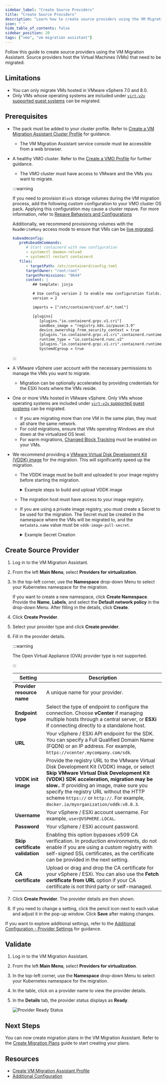 ```yaml
---
sidebar_label: "Create Source Providers"
title: "Create Source Providers"
description: "Learn how to create source providers using the VM Migration Assistant"
icon: " "
hide_table_of_contents: false
sidebar_position: 20
tags: ["vmo", "vm migration assistant"]
---
```


Follow this guide to create source providers using the VM Migration Assistant. Source providers host the Virtual
Machines (VMs) that need to be migrated.

## Limitations

- You can only migrate VMs hosted in VMware vSphere 7.0 and 8.0.
- Only VMs whose operating systems are included under
  [`virt-v2v` supported guest systems](https://libguestfs.org/virt-v2v-support.1.html) can be migrated.

## Prerequisites

<!--prettier-ignore-->
- The <VersionedLink text="Virtual Machine Migration Assistant" url="/integrations/packs/?pack=vm-migration-assistant-pack"/> pack must be added to your cluster profile. Refer to [Create a VM Migration Assistant Cluster Profile](./create-vm-migration-assistant-profile.md) for guidance.
  - The VM Migration Assistant service console must be accessible from a web browser.

- A healthy VMO cluster. Refer to the [Create a VMO Profile](../create-vmo-profile.md) for further guidance.

  - The VMO cluster must have access to VMware and the VMs you want to migrate.

  :::warning

  If you need to provision `Block` storage volumes during the VM migration process, add the following custom
  configuration to your VMO cluster OS pack. Applying this configuration may cause a cluster repave. For more
  information, refer to
  [Repave Behaviors and Configurations](../../clusters/cluster-management/node-pool.md#repave-behavior-and-configuration)

  Additionally, we recommend provisioning volumes with the `ReadWriteMany` access mode to ensure that VMs can be
  [live migrated](https://kubevirt.io/user-guide/compute/live_migration/#limitations).

  ```yaml
  kubeadmconfig:
     preKubeadmCommands:
        # Start containerd with new configuration
        - systemctl daemon-reload
        - systemctl restart containerd
     files:
        - targetPath: /etc/containerd/config.toml
        targetOwner: "root:root"
        targetPermissions: "0644"
        content: |
           ## template: jinja

           # Use config version 2 to enable new configuration fields.
           version = 2

           imports = ["/etc/containerd/conf.d/*.toml"]

           [plugins]
              [plugins."io.containerd.grpc.v1.cri"]
              sandbox_image = "registry.k8s.io/pause:3.9"
              device_ownership_from_security_context = true
              [plugins."io.containerd.grpc.v1.cri".containerd.runtimes.runc]
              runtime_type = "io.containerd.runc.v2"
              [plugins."io.containerd.grpc.v1.cri".containerd.runtimes.runc.options]
              SystemdCgroup = true
  ```

  :::

- A VMware vSphere user account with the necessary permissions to manage the VMs you want to migrate.
  - Migration can be optionally accelerated by providing credentials for the ESXi hosts where the VMs reside.
- One or more VMs hosted in VMware vSphere. Only VMs whose operating systems are included under
  [`virt-v2v` supported guest systems](https://libguestfs.org/virt-v2v-support.1.html) can be migrated.

  - If you are migrating more than one VM in the same plan, they must all share the same network.
  - For cold migrations, ensure that VMs operating Windows are shut down at the virtualized OS level.
  - For warm migrations,
    [Changed Block Tracking](https://docs.vmware.com/en/VMware-vSphere/8.0/vsphere-vddk-programming-guide/GUID-7B12E618-7851-4BD3-8E39-819454D8C016.html)
    must be enabled on your VMs.

- We recommend providing a
  [VMware Virtual Disk Development Kit (VDDK) image](https://developer.broadcom.com/sdks/vmware-virtual-disk-development-kit-vddk/latest)
  for the migration. This will significantly speed up the migration.

  - The VDDK image must be built and uploaded to your image registry before starting the migration.

    <!--prettier-ignore-->
    <details>
    <summary> Example steps to build and upload VDDK image </summary>

    1. Download the VDDK image from the
       [Broadcom Developer Portal](https://developer.broadcom.com/sdks/vmware-virtual-disk-development-kit-vddk/latest).

    2. Decompress the downloaded image.

       ```shell
       tar -xzf VMware-vix-disklib-<version>.x86_64.tar.gz
       ```

    3. Create a Dockerfile to build the VDDK image.

       ```shell
       cat > Dockerfile <<EOF
       FROM <myregistry/myrepository:tag>
       USER 1001
       COPY vmware-vix-disklib-distrib /vmware-vix-disklib-distrib
       RUN mkdir -p /opt
       ENTRYPOINT ["cp", "-r", "/vmware-vix-disklib-distrib", "/opt"]
       EOF
       ```

       Replace the `<myregistry/myrepository:tag>` with your chosen base image registry/repository (for example: `alpine:latest`).

    4. Build the image.

       ```shell
       docker buildx build --platform linux/amd64 --tag <docker-registry>/vddk:<tag> .
       ```

    5. Push the built image to your image registry.

       ```shell
       docker push <docker-registry>/vddk:<tag>
       ```

    </details>

  - The migration host must have access to your image registry.
  - If you are using a private image registry, you must create a Secret to be used for the migration. The Secret must be
    created in the namespace where the VMs will be migrated to, and the `metadata.name` value must be
    `vddk-image-pull-secret`.

    <!--prettier-ignore-->
    <details>
    <summary> Example Secret Creation </summary>

    A Secret can be created by issuing the following command.

    ```shell
    kubectl create secret docker-registry vddk-image-pull-secret \
    --docker-server=myRegistryServer \
    --docker-username=myUsername \
    --docker-password=myPassword \
    --docker-email=myEmail \
    --kubeconfig=/path/to/myKubeconfig \
    --namespace=myVmMigrationNamespace \
    --output yaml
    ```

    This creates the Secret named `vddk-image-pull-secret` in your destination cluster under the namespace provided.
    Ensure that this namespace matches the one you have chosen for the VM migration.

    ```yaml hideClipboard
    apiVersion: v1
    kind: Secret
    metadata:
      name: vddk-image-pull-secret
    data:
      .dockerconfigjson: #base64 encoded dockerconfigjson
    type: kubernetes.io/dockerconfigjson
    ```

    The `data.dockerconfigjson` value contains your registry credentials, which have been base64 encoded by the command.

    Alternatively, you can manually encode a `config.json` by issuing the following command.

    ```shell
    cat path/to/config.json | base64 --wrap=0
    ```

    ```text hideClipboard title="Example output"
    eyJodHRwczovL2luZGV4L ... J0QUl6RTIifX0=
    ```

    You can then use this output to create your own Secret manually. Ensure that the `metadata.name` is set to
    `vddk-image-pull-secret`.

    Refer to the
    [Pull an Image from a Private Registry](https://kubernetes.io/docs/tasks/configure-pod-container/pull-image-private-registry/)
    and
    [kubectl create secret docker-registry](https://kubernetes.io/docs/reference/kubectl/generated/kubectl_create/kubectl_create_secret_docker-registry/)
    documentation for additional guidance.

    </details>

## Create Source Provider

1. Log in to the VM Migration Assistant.

2. From the left **Main Menu**, select **Providers for virtualization**.

3. In the top-left corner, use the **Namespace** drop-down Menu to select your Kubernetes namespace for the migration.

   If you want to create a new namespace, click **Create Namespace**. Provide the **Name**, **Labels**, and select the
   **Default network policy** in the drop-down Menu. After filling in the details, click **Create**.

4. Click **Create Provider**.

5. Select your provider type and click **Create provider**.

6. Fill in the provider details.

   :::warning

   The Open Virtual Appliance (OVA) provider type is not supported.

   :::

   | Setting                         | Description                                                                                                                                                                                                                                                                                                                                                   |
   | ------------------------------- | ------------------------------------------------------------------------------------------------------------------------------------------------------------------------------------------------------------------------------------------------------------------------------------------------------------------------------------------------------------- |
   | **Provider resource name**      | A unique name for your provider.                                                                                                                                                                                                                                                                                                                              |
   | **Endpoint type**               | Select the type of endpoint to configure the connection. Choose **vCenter** if managing multiple hosts through a central server, or **ESXi** if connecting directly to a standalone host.                                                                                                                                                                     |
   | **URL**                         | Your vSphere / ESXi API endpoint for the SDK. You can specify a Full Qualified Domain Name (FQDN) or an IP address. For example, `https://vcenter.mycompany.com/sdk`.                                                                                                                                                                                         |
   | **VDDK init image**             | Provide the registry URL to the VMware Virtual Disk Development Kit (VDDK) image, or select **Skip VMware Virtual Disk Development Kit (VDDK) SDK acceleration, migration may be slow.**. If providing an image, make sure you specify the registry URL without the HTTP scheme `https://` or `http://`. For example, `docker.io/myorganization/vddk:v8.0.3`. |
   | **Username**                    | Your vSphere / ESXi account username. For example, `user@VSPHERE.LOCAL`.                                                                                                                                                                                                                                                                                      |
   | **Password**                    | Your vSphere / ESXi account password.                                                                                                                                                                                                                                                                                                                         |
   | **Skip certificate validation** | Enabling this option bypasses x509 CA verification. In production environments, do not enable if you are using a custom registry with self-signed SSL certificates, as the certificate can be provided in the next setting.                                                                                                                                   |
   | **CA certificate**              | Upload or drag and drop the CA certificate for your vSphere / ESXi. You can also use the **Fetch certificate from URL** option if your CA certificate is not third party or self-managed.                                                                                                                                                                     |

7. Click **Create Provider**. The provider details are then shown.

8. If you need to change a setting, click the pencil icon next to each value and adjust it in the pop-up window. Click
   **Save** after making changes.

If you want to explore additional settings, refer to the
[Additional Configuration - Provider Settings](./additional-configuration.md#provider-settings) for guidance.

## Validate

1. Log in to the VM Migration Assistant.

2. From the left **Main Menu**, select **Providers for virtualization**.

3. In the top-left corner, use the **Namespace** drop-down Menu to select your Kubernetes namespace for the migration.

4. In the table, click on a provider name to view the provider details.

5. In the **Details** tab, the provider status displays as **Ready**.

   ![Provider Ready Status](/vm-management_vm-migration-assistant_migrate-vms-vmo-cluster_provider-ready.webp)

## Next Steps

You can now create migration plans in the VM Migration Assistant. Refer to the
[Create Migration Plans](./create-migration-plans.md) guide to start creating your plans.

## Resources

- [Create VM Migration Assistant Profile](./create-vm-migration-assistant-profile.md)
- [Additional Configuration](./additional-configuration.md)
